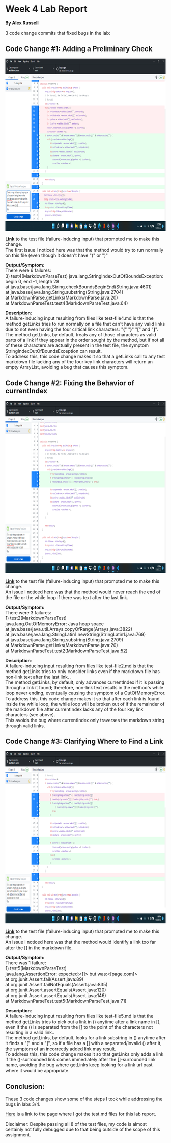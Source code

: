 # Week 4 Lab Report
**By Alex Russell**

3 code change commits that fixed bugs in the lab:

## Code Change #1: Adding a Preliminary Check

<img src="CodeChange1.png" alt="VS Code" width="960" height="540"/>

[**Link**](https://github.com/AlexRussell4/markdown-parse/blob/main/test-file4.md) to the test file (failure-inducing input) that prompted me to make this change.    
The first issue I noticed here was that the method would try to run normally on this file (even though it doesn't have "(" or ")" 


**Output/Symptom:**       
There were 6 failures:    
3) test4(MarkdownParseTest)
java.lang.StringIndexOutOfBoundsException: begin 0, end -1, length 28       
        at java.base/java.lang.String.checkBoundsBeginEnd(String.java:4601)       
        at java.base/java.lang.String.substring(String.java:2704)       
        at MarkdownParse.getLinks(MarkdownParse.java:20)       
        at MarkdownParseTest.test4(MarkdownParseTest.java:64)  
        
**Description**:     
A failure-inducing input resulting from files like test-file4.md is that the method getLinks tries to run normally on a file that can't have any valid links due to not even having the four critical link characters: "**(**" "**)**" "**[**" and "**]**".    
The method getLinks, by default, treats any of those characters as valid parts of a link if they appear in the order sought by the method, but if not all of these characters are actually present in the test file, the symptom StringIndexOutOfBoundsException can result.     
To address this, this code change makes it so that a getLinks call to any test markdown file lacking any of the four key link characters will return an empty ArrayList, avoiding a bug that causes this symptom. 


## Code Change #2: Fixing the Behavior of currentIndex

<img src="CodeChange2.png" alt="VS Code" width="960" height="540"/>

[**Link**](https://github.com/AlexRussell4/markdown-parse/blob/main/test-file2.md) to the test file (failure-inducing input) that prompted me to make this change.    
An issue I noticed here was that the method would never reach the end of the file or the while loop if there was text after the last link. 


**Output/Symptom:**       
There were 3 failures:    
1\) test2(MarkdownParseTest)     
java.lang.OutOfMemoryError: Java heap space      
        at java.base/java.util.Arrays.copyOfRange(Arrays.java:3822)     
        at java.base/java.lang.StringLatin1.newString(StringLatin1.java:769)     
        at java.base/java.lang.String.substring(String.java:2709)     
        at MarkdownParse.getLinks(MarkdownParse.java:20)     
        at MarkdownParseTest.test2(MarkdownParseTest.java:52)      
        
**Description**:     
A failure-inducing input resulting from files like test-file2.md is that the method getLinks tries to only consider links even if the markdown file has non-link text after the last link.     .    
The method getLinks, by default, only advances currentIndex if it is passing through a link it found; therefore, non-link text results in the method's while loop never ending, eventually causing the symptom of a OutOfMemoryError.    
To address this, this code change makes it so that after each link is found inside the while loop, the while loop will be broken out of if the remainder of the markdown file after currentIndex lacks any of the four key link characters (see above).   
This avoids the bug where currentIndex only traverses the markdown string through valid links.


## Code Change #3: Clarifying Where to Find a Link

<img src="CodeChange3.png" alt="VS Code" width="960" height="540"/>

[**Link**](https://github.com/AlexRussell4/markdown-parse/blob/main/test-file5.md) to the test file (failure-inducing input) that prompted me to make this change.    
An issue I noticed here was that the method would identify a link too far after the [] in the markdown file. 


**Output/Symptom:**       
There was 1 failure:    
1\) test5(MarkdownParseTest)     
java.lang.AssertionError: expected:<[]> but was:<[page.com]>     
        at org.junit.Assert.fail(Assert.java:89)     
        at org.junit.Assert.failNotEquals(Assert.java:835)    
        at org.junit.Assert.assertEquals(Assert.java:120)    
        at org.junit.Assert.assertEquals(Assert.java:146)    
        at MarkdownParseTest.test5(MarkdownParseTest.java:71)      
        
**Description**:     
A failure-inducing input resulting from files like test-file5.md is that the method getLinks tries to pick out a link in () anytime after a link name in [], even if the () is separated from the [] to the point of the characters not resulting in a valid link..    
The method getLinks, by default, looks for a link substring in () anytime after it finds a "[" and a "]", so if a file has a [] with a separated/invalid () after it, the symptom of an incorrectly added link may result.         
To address this, this code change makes it so that getLinks only adds a link if the ()-surrounded link comes immediately after the []-surrounded link name, avoiding the bug where getLinks keep looking for a link url past where it would be appropriate.    


## Conclusion:

These 3 code changes show some of the steps I took while addressing the bugs in labs 3/4.

[Here](https://github.com/ucsd-cse15l-w22/markdown-parse) is a link to the page where I got the test.md files for this lab report.

Disclaimer: Despite passing all 8 of the test files, my code is almost certainly not fully debugged due to that being outside of the scope of this assignment.

